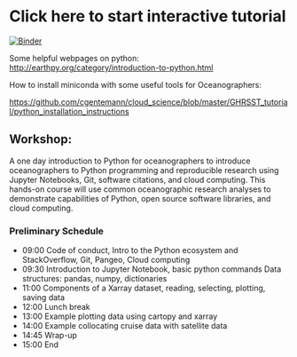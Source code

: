 
# Click here to start interactive tutorial

[![Binder](https://binder.pangeo.io/badge_logo.svg)](https://binder.pangeo.io/v2/gh/python4oceanography/ocean_python_tutorial/master)

Some helpful webpages on python:
http://earthpy.org/category/introduction-to-python.html

How to install miniconda with some useful tools for Oceanographers:

https://github.com/cgentemann/cloud_science/blob/master/GHRSST_tutorial/python_installation_instructions

## Workshop:
A one day introduction to Python for oceanographers to introduce oceanographers to Python programming and reproducible research using Jupyter Notebooks, Git, software citations, and cloud computing.  This hands-on course will use common oceanographic research analyses to demonstrate capabilities of Python, open source software libraries, and cloud computing.
 
### Preliminary Schedule
- 09:00 Code of conduct, Intro to the Python ecosystem and StackOverflow, Git, Pangeo, Cloud computing 
- 09:30 Introduction to Jupyter Notebook, basic python commands
	Data structures: pandas, numpy, dictionaries
- 11:00 Components of a Xarray dataset, reading, selecting, plotting, saving data
- 12:00 Lunch break
- 13:00 Example plotting data using cartopy and xarray 
- 14:00 Example collocating cruise data with satellite data
- 14:45 Wrap-up 
- 15:00 End



